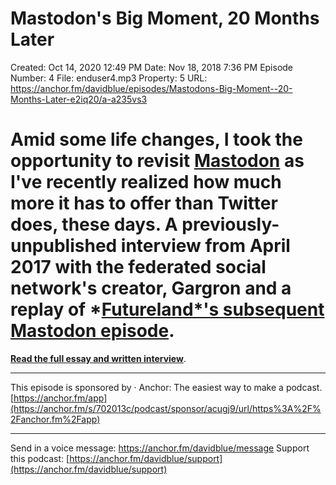 # Mastodon's Big Moment, 20 Months Later

Created: Oct 14, 2020 12:49 PM
Date: Nov 18, 2018 7:36 PM
Episode Number: 4
File: enduser4.mp3
Property: 5
URL: https://anchor.fm/davidblue/episodes/Mastodons-Big-Moment--20-Months-Later-e2iq20/a-a235vs3

# Amid some life changes, I took the opportunity to revisit [Mastodon](http://bit.ly/dbmastodon) as I've recently realized how much more it has to offer than Twitter does, these days. A previously-unpublished interview from April 2017 with the federated social network's creator, Gargron and a replay of *[Futureland*'s subsequent Mastodon episode](http://www.extratone.com/audio/futureland/federated/).

**[Read the full essay and written interview](http://bilge.world/masto)**.

- --

This episode is sponsored by
· Anchor: The easiest way to make a podcast. [https://anchor.fm/app](https://anchor.fm/s/702013c/podcast/sponsor/acugj9/url/https%3A%2F%2Fanchor.fm%2Fapp)

- --

Send in a voice message: https://anchor.fm/davidblue/message
Support this podcast: [https://anchor.fm/davidblue/support](https://anchor.fm/davidblue/support)